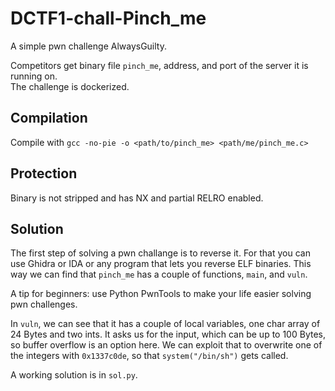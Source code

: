 # DCTF1-chall-Pinch_me

A simple pwn challenge AlwaysGuilty.

Competitors get binary file `pinch_me`, address, and port of the server it is running on.\
The challenge is dockerized. 

## Compilation

Compile with `gcc -no-pie -o <path/to/pinch_me> <path/me/pinch_me.c>`

## Protection

Binary is not stripped and has NX and partial RELRO enabled.

## Solution

The first step of solving a pwn challange is to reverse it. For that you can use Ghidra or IDA or any program that lets you reverse ELF binaries. This way we can find that `pinch_me` has a couple of functions, `main`, and `vuln`.

A tip for beginners: use Python PwnTools to make your life easier solving pwn challenges.

In `vuln`, we can see that it has a couple of local variables, one char array of 24 Bytes and two ints. It asks us for the input, which can be up to 100 Bytes, so buffer overflow is an option here. We can exploit that to overwrite one of the integers with `0x1337c0de`, so that `system("/bin/sh")` gets called.

A working solution is in `sol.py`.